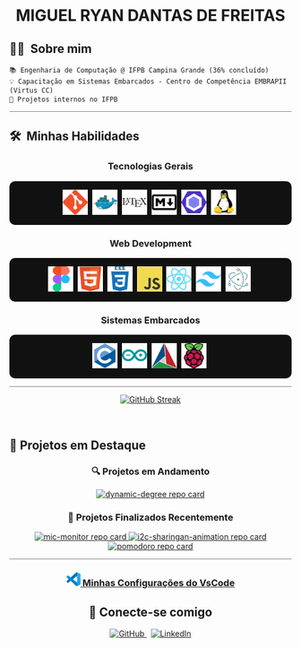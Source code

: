 <div align="center">

# MIGUEL RYAN DANTAS DE FREITAS

</div>

## 👩‍💻 &nbsp;Sobre mim

```text
📚 Engenharia de Computação @ IFPB Campina Grande (36% concluído)
💡 Capacitação em Sistemas Embarcados - Centro de Competência EMBRAPII (Virtus CC)
🔧 Projetos internos no IFPB
```

<hr style="height:1px;border-width:0;color:gray;background-color:gray">

## 🛠️ &nbsp;Minhas Habilidades

<div align="center">

### Tecnologias Gerais

<p style="background-color:#111111; padding:15px; border-radius:10px;">
<img src="https://github.com/devicons/devicon/blob/master/icons/git/git-original.svg" title="Git" alt="Git" width="45" height="45"/>&nbsp;
<img src="https://github.com/devicons/devicon/blob/master/icons/docker/docker-original.svg" title="Docker" alt="Docker" width="45" height="45"/>&nbsp;
<img src="https://github.com/devicons/devicon/blob/master/icons/latex/latex-original.svg" title="LaTeX" alt="LaTeX" width="45" height="45"/>&nbsp;
<img src="https://github.com/devicons/devicon/blob/master/icons/markdown/markdown-original.svg" title="Markdown" alt="Markdown" width="45" height="45"/>&nbsp;
<img src="https://github.com/devicons/devicon/blob/master/icons/eslint/eslint-original.svg" title="ESLint" alt="ESLint" width="45" height="45"/>&nbsp;
<img src="https://github.com/devicons/devicon/blob/master/icons/linux/linux-original.svg" title="Linux" alt="Linux" width="45" height="45"/>&nbsp;
</p>

### Web Development

<p style="background-color:#111111; padding:15px; border-radius:10px;">
<img src="https://github.com/devicons/devicon/blob/master/icons/figma/figma-original.svg" title="Figma" alt="Figma" width="45" height="45"/>&nbsp;
<img src="https://github.com/devicons/devicon/blob/master/icons/html5/html5-original.svg" title="HTML5" alt="HTML5" width="45" height="45"/>&nbsp;
<img src="https://github.com/devicons/devicon/blob/master/icons/css3/css3-plain-wordmark.svg" title="CSS3" alt="CSS3" width="45" height="45"/>&nbsp;
<img src="https://github.com/devicons/devicon/blob/master/icons/javascript/javascript-original.svg" title="JavaScript" alt="JavaScript" width="45" height="45"/>&nbsp;
<img src="https://github.com/devicons/devicon/blob/master/icons/react/react-original.svg" title="React" alt="React" width="45" height="45"/>&nbsp;
<img src="https://github.com/devicons/devicon/blob/master/icons/tailwindcss/tailwindcss-original.svg" title="TailwindCSS" alt="TailwindCSS" width="45" height="45"/>&nbsp;
<img src="https://github.com/devicons/devicon/blob/master/icons/electron/electron-original.svg" title="Electron" alt="Electron" width="45" height="45"/>&nbsp;
</p>

### Sistemas Embarcados

<p style="background-color:#111111; padding:15px; border-radius:10px;">
<img src="https://github.com/devicons/devicon/blob/master/icons/c/c-original.svg" title="C" alt="C" width="45" height="45"/>&nbsp;
<img src="https://github.com/devicons/devicon/blob/master/icons/arduino/arduino-original.svg" title="Arduino" alt="Arduino" width="45" height="45"/>&nbsp;
<img src="https://github.com/devicons/devicon/blob/master/icons/cmake/cmake-original.svg" title="CMake" alt="CMake" width="45" height="45"/>&nbsp;
<img src="https://github.com/devicons/devicon/blob/master/icons/raspberrypi/raspberrypi-original.svg" title="Raspberry Pi" alt="Raspberry Pi" width="45" height="45"/>&nbsp;
</p>

</div>

<hr style="height:1px;border-width:0;color:gray;background-color:gray">

<div align="center">

[![GitHub Streak](http://github-readme-streak-stats.herokuapp.com?user=athavus&theme=github-dark-blue&hide_border=true&date_format=j%20M%5B%20Y%5D&background=000000&ring=FFFFFF&fire=FFFFFF&currStreakLabel=FFFFFF&stroke=777777)](https://git.io/streak-stats)

<img src="https://komarev.com/ghpvc/?username=athavus&style=flat-square&color=000000" alt=""/>

</div>

## 📌 Projetos em Destaque

<div align="center">
  <h3>🔍 Projetos em Andamento</h3>
  <a href="https://github.com/athavus/dynamic-degree">
    <img src="https://github-readme-stats.vercel.app/api/pin/?username=athavus&theme=github_dark&hide_border=true&bg_color=000000&icon_color=FFFFFF&title_color=FFFFFF&text_color=AAAAAA&repo=dynamic-degree" alt="dynamic-degree repo card" />
  </a>
</div>

<div align="center">
  <h3>🚩 Projetos Finalizados Recentemente</h3>
  <a href="https://github.com/athavus/mic-monitor">
    <img src="https://github-readme-stats.vercel.app/api/pin/?username=athavus&theme=github_dark&hide_border=true&bg_color=000000&icon_color=FFFFFF&title_color=FFFFFF&text_color=AAAAAA&repo=mic-monitor" alt="mic-monitor repo card" />
  </a>
  <a href="https://github.com/athavus/i2c-sharingan-animation">
    <img src="https://github-readme-stats.vercel.app/api/pin/?username=athavus&theme=github_dark&hide_border=true&bg_color=000000&icon_color=FFFFFF&title_color=FFFFFF&text_color=AAAAAA&repo=i2c-sharingan-animation" alt="i2c-sharingan-animation repo card" />
  </a>
  <a href="https://github.com/athavus/pomodoro">
    <img src="https://github-readme-stats.vercel.app/api/pin/?username=athavus&theme=github_dark&hide_border=true&bg_color=000000&icon_color=FFFFFF&title_color=FFFFFF&text_color=AAAAAA&repo=pomodoro" alt="pomodoro repo card" />
  </a>
</div>

<hr style="height:1px;border-width:0;color:gray;background-color:gray">

<div align="center">
  <h3>
    <a href="settings.json">
      <img src="https://github.com/devicons/devicon/blob/master/icons/vscode/vscode-original.svg" title="VsCode" alt="VsCode" width="25" height="25"/> 
      Minhas Configurações do VsCode
    </a>
  </h3>
</div>

<div align="center">

## 🔗 Conecte-se comigo

<a href="https://github.com/athavus">
  <img src="https://img.shields.io/badge/GitHub-181717?style=for-the-badge&logo=github&logoColor=white" alt="GitHub" />
</a>
&nbsp;
<a href="https://www.linkedin.com/">
  <img src="https://img.shields.io/badge/LinkedIn-0A66C2?style=for-the-badge&logo=linkedin&logoColor=white" alt="LinkedIn" />
</a>

</div>
